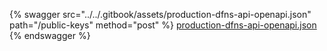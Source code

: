 {% swagger src="../../.gitbook/assets/production-dfns-api-openapi.json" path="/public-keys" method="post" %}
[production-dfns-api-openapi.json](../../.gitbook/assets/production-dfns-api-openapi.json)
{% endswagger %}
